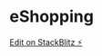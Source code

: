 # eShopping

[Edit on StackBlitz ⚡️](https://stackblitz.com/edit/shared-service-shopping-cart-djluyv)